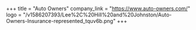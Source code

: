 +++
title = "Auto Owners"
company_link = "https://www.auto-owners.com/"
logo = "/v1586207393/Lee%2C%20Hill%20and%20Johnston/Auto-Owners-Insurance-represented_tquv6b.png"
+++
